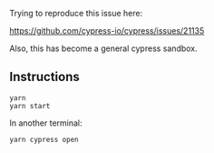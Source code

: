 Trying to reproduce this issue here: 

https://github.com/cypress-io/cypress/issues/21135


Also, this has become a general cypress sandbox. 



## Instructions 

```
yarn 
yarn start
```

In another terminal: 

```
yarn cypress open
```

